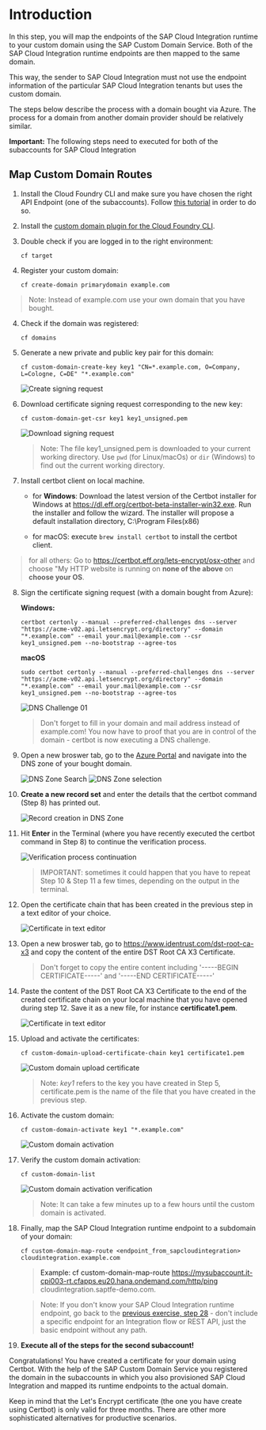 # Introduction

In this step, you will map the endpoints of the SAP Cloud Integration runtime to your custom domain using the SAP Custom Domain Service. Both of the SAP Cloud Integration runtime endpoints are then mapped to the same domain. 

This way, the sender to SAP Cloud Integration must not use the endpoint information of the particular SAP Cloud Integration tenants but uses the custom domain. 

The steps below describe the process with a domain bought via Azure. The process for a domain from another domain provider should be relatively similar. 

**Important:** The following steps need to executed for both of the subaccounts for SAP Cloud Integration 

## Map Custom Domain Routes

1. Install the Cloud Foundry CLI and make sure you have chosen the right API Endpoint (one of the subaccounts). Follow [this tutorial](https://developers.sap.com/tutorials/cp-cf-download-cli.html) in order to do so. 

2. Install the [custom domain plugin for the Cloud Foundry CLI](https://help.sap.com/viewer/65de2977205c403bbc107264b8eccf4b/Cloud/en-US/9f98dd0fcf9447019f233403f4ca60c1.html). 

3. Double check if you are logged in to the right environment:

    ```console
    cf target
    ```

4. Register your custom domain: 

    ```console
    cf create-domain primarydomain example.com
    ```

> Note: Instead of example.com use your own domain that you have bought. 

4. Check if the domain was registered: 

    ```console
    cf domains
    ```

5. Generate a new private and public key pair for this domain: 
   
    ```console
    cf custom-domain-create-key key1 "CN=*.example.com, O=Company, L=Cologne, C=DE" "*.example.com"
    ```

    ![Create signing request](./images/01.png)

6. Download certificate signing request corresponding to the new key:

    ```console
    cf custom-domain-get-csr key1 key1_unsigned.pem
    ```

    ![Download signing request](./images/02.png)

    > Note: The file key1_unsigned.pem is downloaded to your current working directory. Use `pwd` (for Linux/macOs) or `dir` (Windows) to find out the current working directory.

7. Install certbot client on local machine. 

   - for **Windows**: Download the latest version of the Certbot installer for Windows at https://dl.eff.org/certbot-beta-installer-win32.exe. Run the installer and follow the wizard. The installer will propose a default installation directory, C:\Program Files(x86)

    - for macOS: execute ```brew install certbot``` to install the certbot client. 

> for all others: Go to https://certbot.eff.org/lets-encrypt/osx-other and choose "My HTTP website is running on **none of the above** on **choose your OS**. 

8. Sign the certificate signing request (with a domain bought from Azure): 


    **Windows:**
    ```console
    certbot certonly --manual --preferred-challenges dns --server "https://acme-v02.api.letsencrypt.org/directory" --domain "*.example.com" --email your.mail@example.com --csr key1_unsigned.pem --no-bootstrap --agree-tos
    ```
    **macOS**
    ```console
    sudo certbot certonly --manual --preferred-challenges dns --server "https://acme-v02.api.letsencrypt.org/directory" --domain "*.example.com" --email your.mail@example.com --csr key1_unsigned.pem --no-bootstrap --agree-tos
    ```

    ![DNS Challenge 01](./images/03.png)

    > Don't forget to fill in your domain and mail address instead of example.com! You now have to proof that you are in control of the domain - certbot is now executing a DNS challenge. 

9. Open a new broswer tab, go to the [Azure Portal](http://portal.azure.com) and navigate into the DNS zone of your bought domain. 

    ![DNS Zone Search](./images/04.png)
    ![DNS Zone selection](./images/05.png)

10. **Create a new record set** and enter the details that the certbot command (Step 8) has printed out. 

    ![Record creation in DNS Zone](./images/06.png)

11. Hit **Enter** in the Terminal (where you have recently executed the certbot command in Step 8) to continue the verification process. 

    ![Verification process continuation ](./images/07.png)

    > IMPORTANT: sometimes it could happen that you have to repeat Step 10 & Step 11 a few times, depending on the output in the terminal. 

12. Open the certificate chain that has been created in the previous step in a text editor of your choice. 

    ![Certificate in text editor](./images/08.png)

13. Open a new broswer tab, go to <https://www.identrust.com/dst-root-ca-x3> and copy the content of the entire DST Root CA X3 Certificate. 

    > Don't forget to copy the entire content including '-----BEGIN CERTIFICATE-----' and '-----END CERTIFICATE-----'
    
14. Paste the content of the DST Root CA X3 Certificate to the end of the created certificate chain on your local machine that you have opened during step 12. Save it as a new file, for instance **certificate1.pem**. 

    ![Certificate in text editor](./images/09.png)

15. Upload and activate the certificates: 

    ```console
    cf custom-domain-upload-certificate-chain key1 certificate1.pem
    ```

    ![Custom domain upload certificate](./images/10.png)

    > Note: *key1* refers to the key you have created in Step 5, certificate.pem is the name of the file that you have created in the previous step.

16. Activate the custom domain: 

    ```console
    cf custom-domain-activate key1 "*.example.com"
    ```

    ![Custom domain activation](./images/11.png)


17. Verify the custom domain activation: 

    ```console
    cf custom-domain-list
    ```

    ![Custom domain activation verification](./images/12.png)

    > Note: It can take a few minutes up to a few hours until the custom domain is activated. 

18. <a name="endpointmapping">Finally, map the SAP Cloud Integration runtime endpoint to a subdomain of your domain: 

    ```console
    cf custom-domain-map-route <endpoint_from_sapcloudintegration> cloudintegration.example.com
    ```

    > Example: cf custom-domain-map-route https://mysubaccount.it-cpi003-rt.cfapps.eu20.hana.ondemand.com/http/ping cloudintegration.saptfe-demo.com. 

    > Note: If you don't know your SAP Cloud Integration runtime endpoint, go back to the [previous exercise, step 28](../02-SetupPolicyEndpoint/README.md#endpoint) - don't include a specific endpoint for an Integration flow or REST API, just the basic endpoint without any path. 



19. **Execute all of the steps for the second subaccount!**

Congratulations! You have created a certificate for your domain using Certbot. With the help of the SAP Custom Domain Service you registered the domain in the subaccounts in which you also provisioned SAP Cloud Integration and mapped its runtime endpoints to the actual domain.

Keep in mind that the Let's Encrypt certificate (the one you have create using Certbot) is only valid for three months. There are other more sophisticated alternatives for productive scenarios. 



    





